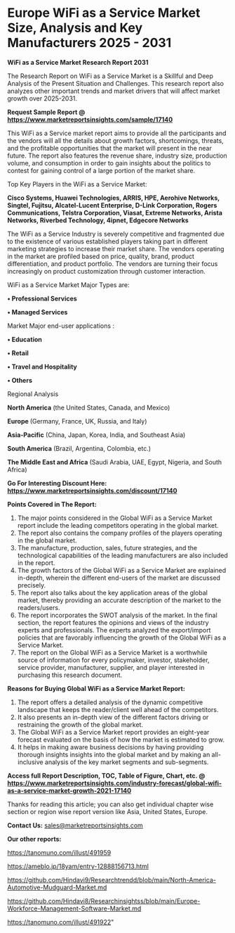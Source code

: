 # Europe WiFi as a Service Market Size, Analysis and Key Manufacturers 2025 - 2031

<strong>WiFi as a Service Market Research Report 2031</strong>

The Research Report on WiFi as a Service Market is a Skillful and Deep Analysis of the Present Situation and Challenges. This research report also analyzes other important trends and market drivers that will affect market growth over 2025-2031.

<strong>Request Sample Report @ <a href=https://www.marketreportsinsights.com/sample/17140>https://www.marketreportsinsights.com/sample/17140</a></strong>

This WiFi as a Service market report aims to provide all the participants and the vendors will all the details about growth factors, shortcomings, threats, and the profitable opportunities that the market will present in the near future. The report also features the revenue share, industry size, production volume, and consumption in order to gain insights about the politics to contest for gaining control of a large portion of the market share.

Top Key Players in the WiFi as a Service Market:

<strong>Cisco Systems, Huawei Technologies, ARRIS, HPE, Aerohive Networks, Singtel, Fujitsu, Alcatel-Lucent Enterprise, D-Link Corporation, Rogers Communications, Telstra Corporation, Viasat, Extreme Networks, Arista Networks, Riverbed Technology, 4ipnet, Edgecore Networks</strong>

The WiFi as a Service Industry is severely competitive and fragmented due to the existence of various established players taking part in different marketing strategies to increase their market share. The vendors operating in the market are profiled based on price, quality, brand, product differentiation, and product portfolio. The vendors are turning their focus increasingly on product customization through customer interaction.

WiFi as a Service Market Major Types are:

<strong>• Professional Services

• Managed Services</strong>

Market Major end-user applications :

<strong>• Education

• Retail

• Travel and Hospitality

• Others</strong>

Regional Analysis

</u><strong><b>North America</b></strong> (the United States, Canada, and Mexico)

<strong><b>Europe </b></strong>(Germany, France, UK, Russia, and Italy)

<strong><b>Asia-Pacific</b></strong> (China, Japan, Korea, India, and Southeast Asia)

<strong><b>South America</b></strong> (Brazil, Argentina, Colombia, etc.)

<strong><b>The Middle East and Africa</b></strong> (Saudi Arabia, UAE, Egypt, Nigeria, and South Africa)

<strong>Go For Interesting Discount Here: <a href=https://www.marketreportsinsights.com/discount/17140>https://www.marketreportsinsights.com/discount/17140</a></strong>

<strong>Points Covered in The Report:</strong>
<ol>
  <li>The major points considered in the Global WiFi as a Service Market report include the leading competitors operating in the global market.</li>
  <li>The report also contains the company profiles of the players operating in the global market.</li>
  <li>The manufacture, production, sales, future strategies, and the technological capabilities of the leading manufacturers are also included in the report.</li>
  <li>The growth factors of the Global WiFi as a Service Market are explained in-depth, wherein the different end-users of the market are discussed precisely.</li>
  <li>The report also talks about the key application areas of the global market, thereby providing an accurate description of the market to the readers/users.</li>
  <li>The report incorporates the SWOT analysis of the market. In the final section, the report features the opinions and views of the industry experts and professionals. The experts analyzed the export/import policies that are favorably influencing the growth of the Global WiFi as a Service Market.</li>
  <li>The report on the Global WiFi as a Service Market is a worthwhile source of information for every policymaker, investor, stakeholder, service provider, manufacturer, supplier, and player interested in purchasing this research document.</li>
</ol>
<strong>Reasons for Buying Global WiFi as a Service Market Report:</strong>

<ol>
  <li>The report offers a detailed analysis of the dynamic competitive landscape that keeps the reader/client well ahead of the competitors.</li>
  <li>It also presents an in-depth view of the different factors driving or restraining the growth of the global market.</li>
  <li>The Global WiFi as a Service Market report provides an eight-year forecast evaluated on the basis of how the market is estimated to grow.</li>
  <li>It helps in making aware business decisions by having providing thorough insights insights into the global market and by making an all-inclusive analysis of the key market segments and sub-segments.</li>
</ol>
<strong>Access full Report Description, TOC, Table of Figure, Chart, etc. @ <a href=https://www.marketreportsinsights.com/industry-forecast/global-wifi-as-a-service-market-growth-2021-17140>https://www.marketreportsinsights.com/industry-forecast/global-wifi-as-a-service-market-growth-2021-17140</a></strong>


Thanks for reading this article; you can also get individual chapter wise section or region wise report version like Asia, United States, Europe.

<strong>Contact Us:</strong>
sales@marketreportsinsights.com

<strong>Our other reports:</strong>

<a href=https://tanomuno.com/illust/491959>https://tanomuno.com/illust/491959</a>

<a href=https://ameblo.jp/18yam/entry-12888156713.html>https://ameblo.jp/18yam/entry-12888156713.html</a>

<a href=https://github.com/Hindavi9/Researchtrendd/blob/main/North-America-Automotive-Mudguard-Market.md>https://github.com/Hindavi9/Researchtrendd/blob/main/North-America-Automotive-Mudguard-Market.md</a>

<a href=https://github.com/Hindavi8/Researchinsightss/blob/main/Europe-Workforce-Management-Software-Market.md>https://github.com/Hindavi8/Researchinsightss/blob/main/Europe-Workforce-Management-Software-Market.md</a>

<a href=https://tanomuno.com/illust/491922>https://tanomuno.com/illust/491922</a>"
